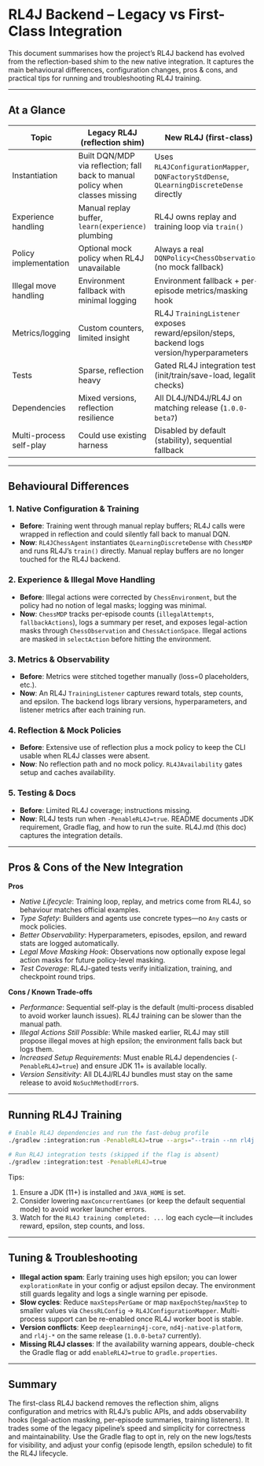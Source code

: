# RL4J Backend – Legacy vs First-Class Integration

This document summarises how the project’s RL4J backend has evolved from the
reflection-based shim to the new native integration. It captures the main
behavioural differences, configuration changes, pros & cons, and practical tips
for running and troubleshooting RL4J training.

---

## At a Glance

| Topic | Legacy RL4J (reflection shim) | New RL4J (first-class) |
|-------|--------------------------------|------------------------|
| Instantiation | Built DQN/MDP via reflection; fall back to manual policy when classes missing | Uses `RL4JConfigurationMapper`, `DQNFactoryStdDense`, `QLearningDiscreteDense` directly |
| Experience handling | Manual replay buffer, `learn(experience)` plumbing | RL4J owns replay and training loop via `train()` |
| Policy implementation | Optional mock policy when RL4J unavailable | Always a real `DQNPolicy<ChessObservation>` (no mock fallback) |
| Illegal move handling | Environment fallback with minimal logging | Environment fallback + per-episode metrics/masking hook |
| Metrics/logging | Custom counters, limited insight | RL4J `TrainingListener` exposes reward/epsilon/steps, backend logs version/hyperparameters |
| Tests | Sparse, reflection heavy | Gated RL4J integration tests (init/train/save-load, legality checks) |
| Dependencies | Mixed versions, reflection resilience | All DL4J/ND4J/RL4J on matching release (`1.0.0-beta7`) |
| Multi-process self-play | Could use existing harness | Disabled by default (stability), sequential fallback |

---

## Behavioural Differences

### 1. Native Configuration & Training
- **Before**: Training went through manual replay buffers; RL4J calls were wrapped
  in reflection and could silently fall back to manual DQN.
- **Now**: `RL4JChessAgent` instantiates `QLearningDiscreteDense` with
  `ChessMDP` and runs RL4J’s `train()` directly. Manual replay buffers are no
  longer touched for the RL4J backend.

### 2. Experience & Illegal Move Handling
- **Before**: Illegal actions were corrected by `ChessEnvironment`, but the
  policy had no notion of legal masks; logging was minimal.
- **Now**: `ChessMDP` tracks per-episode counts (`illegalAttempts`, `fallbackActions`), logs a summary per reset, and exposes legal-action masks through `ChessObservation` and `ChessActionSpace`. Illegal actions are masked in `selectAction` before hitting the environment.

### 3. Metrics & Observability
- **Before**: Metrics were stitched together manually (loss=0 placeholders, etc.).
- **Now**: An RL4J `TrainingListener` captures reward totals, step counts, and
  epsilon. The backend logs library versions, hyperparameters, and listener
  metrics after each training run.

### 4. Reflection & Mock Policies
- **Before**: Extensive use of reflection plus a mock policy to keep the CLI
  usable when RL4J classes were absent.
- **Now**: No reflection path and no mock policy. `RL4JAvailability` gates setup
  and caches availability.

### 5. Testing & Docs
- **Before**: Limited RL4J coverage; instructions missing.
- **Now**: RL4J tests run when `-PenableRL4J=true`. README documents JDK
  requirement, Gradle flag, and how to run the suite. RL4J.md (this doc) captures
  the integration details.

---

## Pros & Cons of the New Integration

**Pros**
- *Native Lifecycle*: Training loop, replay, and metrics come from RL4J, so
  behaviour matches official examples.
- *Type Safety*: Builders and agents use concrete types—no `Any` casts or mock
  policies.
- *Better Observability*: Hyperparameters, episodes, epsilon, and reward stats
  are logged automatically.
- *Legal Move Masking Hook*: Observations now optionally expose legal action
  masks for future policy-level masking.
- *Test Coverage*: RL4J-gated tests verify initialization, training, and
  checkpoint round trips.

**Cons / Known Trade-offs**
- *Performance*: Sequential self-play is the default (multi-process disabled to
  avoid worker launch issues). RL4J training can be slower than the manual path.
- *Illegal Actions Still Possible*: While masked earlier, RL4J may still propose
  illegal moves at high epsilon; the environment falls back but logs them.
- *Increased Setup Requirements*: Must enable RL4J dependencies (`-PenableRL4J=true`) and ensure JDK 11+ is available locally.
- *Version Sensitivity*: All DL4J/RL4J bundles must stay on the same release to
  avoid `NoSuchMethodError`s.

---

## Running RL4J Training

```bash
# Enable RL4J dependencies and run the fast-debug profile
./gradlew :integration:run -PenableRL4J=true --args="--train --nn rl4j --profile fast-debug"

# Run RL4J integration tests (skipped if the flag is absent)
./gradlew :integration:test -PenableRL4J=true
```

Tips:
1. Ensure a JDK (11+) is installed and `JAVA_HOME` is set.
2. Consider lowering `maxConcurrentGames` (or keep the default sequential mode) to
   avoid worker launcher errors.
3. Watch for the `RL4J training completed: ...` log each cycle—it includes reward,
   epsilon, step counts, and loss.

---

## Tuning & Troubleshooting

- **Illegal action spam**: Early training uses high epsilon; you can lower
  `explorationRate` in your config or adjust epsilon decay. The environment still
  guards legality and logs a single warning per episode.
- **Slow cycles**: Reduce `maxStepsPerGame` or map `maxEpochStep`/`maxStep` to
  smaller values via `ChessRLConfig` → `RL4JConfigurationMapper`. Multi-process
  support can be re-enabled once RL4J worker boot is stable.
- **Version conflicts**: Keep `deeplearning4j-core`, `nd4j-native-platform`, and
  `rl4j-*` on the same release (`1.0.0-beta7` currently).
- **Missing RL4J classes**: If the availability warning appears, double-check the
  Gradle flag or add `enableRL4J=true` to `gradle.properties`.

---

## Summary

The first-class RL4J backend removes the reflection shim, aligns configuration
and metrics with RL4J’s public APIs, and adds observability hooks (legal-action
masking, per-episode summaries, training listeners). It trades some of the legacy
pipeline’s speed and simplicity for correctness and maintainability. Use the
Gradle flag to opt in, rely on the new logs/tests for visibility, and adjust your
config (episode length, epsilon schedule) to fit the RL4J lifecycle.

